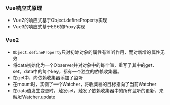### Vue响应式原理

+ Vue2的响应式基于Object.defineProperty实现
+ Vue3的响应式基于ES6的Proxy实现

### Vue2
+ ```Object.defineProperty```只对初始对象的属性有监听作用，而对新增的属性无效
+ 将data初始化为一个Observer并对对象中的每个值，重写了其中的get、set，data中的每个key，都有一个独立的依赖收集器。
+ 在get中，向依赖收集器添加了监听
+ 在mount时，实例了一个Watcher，将收集器的目标指向了当前Watcher
+ 在data值发生变更时，触发set，触发了依赖收集器中的所有监听的更新，来触发Watcher.update